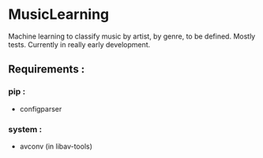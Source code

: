 # MusicLearning
Machine learning to classify music by artist, by genre, to be defined. Mostly tests.
Currently in really early development.

## Requirements :
### pip :
- configparser

### system :
- avconv (in libav-tools)
